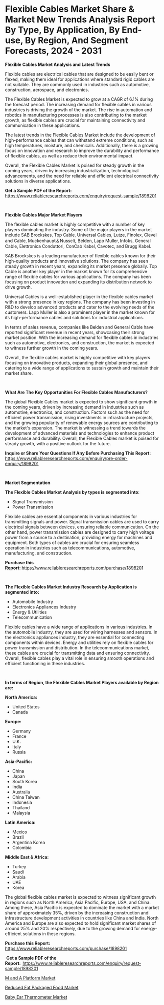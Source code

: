 <p><h1>Flexible Cables Market Share & Market New Trends Analysis Report By Type, By Application, By End-use, By Region, And Segment Forecasts, 2024 - 2031</h1></p><p><strong>Flexible Cables Market Analysis and Latest Trends</strong></p>
<p><p>Flexible cables are electrical cables that are designed to be easily bent or flexed, making them ideal for applications where standard rigid cables are not suitable. They are commonly used in industries such as automotive, construction, aerospace, and electronics.</p><p>The Flexible Cables Market is expected to grow at a CAGR of 6.1% during the forecast period. The increasing demand for flexible cables in various industries is driving the growth of the market. The rise in automation and robotics in manufacturing processes is also contributing to the market growth, as flexible cables are crucial for maintaining connectivity and communication in these applications.</p><p>The latest trends in the Flexible Cables Market include the development of high-performance cables that can withstand extreme conditions, such as high temperatures, moisture, and chemicals. Additionally, there is a growing focus on innovation and research to improve the durability and performance of flexible cables, as well as reduce their environmental impact.</p><p>Overall, the Flexible Cables Market is poised for steady growth in the coming years, driven by increasing industrialization, technological advancements, and the need for reliable and efficient electrical connectivity solutions in diverse applications.</p></p>
<p><strong>Get a Sample PDF of the Report:&nbsp;</strong> <a href="https://www.reliableresearchreports.com/enquiry/request-sample/1898201">https://www.reliableresearchreports.com/enquiry/request-sample/1898201</a></p>
<p>&nbsp;</p>
<p><strong>Flexible Cables Major Market Players</strong></p>
<p><p>The flexible cables market is highly competitive with a number of key players dominating the industry. Some of the major players in the market include SAB Brockskes, Top Cable, Universal Cables, Lutze, Finolex, Clevel and Cable, Muckenhaupt＆Nusselt, Belden, Lapp Muller, Infoks, General Cable, Elettronica Conduttori, ConCab Kabel, Cavotec, and Brugg Kabel.</p><p>SAB Brockskes is a leading manufacturer of flexible cables known for their high-quality products and innovative solutions. The company has seen steady growth in recent years, expanding its market presence globally. Top Cable is another key player in the market known for its comprehensive range of flexible cables for various applications. The company has been focusing on product innovation and expanding its distribution network to drive growth.</p><p>Universal Cables is a well-established player in the flexible cables market with a strong presence in key regions. The company has been investing in R&D to develop advanced products and cater to the evolving needs of the customers. Lapp Muller is also a prominent player in the market known for its high-performance cables and solutions for industrial applications.</p><p>In terms of sales revenue, companies like Belden and General Cable have reported significant revenue in recent years, showcasing their strong market position. With the increasing demand for flexible cables in industries such as automotive, electronics, and construction, the market is expected to witness further growth in the coming years.</p><p>Overall, the flexible cables market is highly competitive with key players focusing on innovative products, expanding their global presence, and catering to a wide range of applications to sustain growth and maintain their market share.</p></p>
<p>&nbsp;</p>
<p><strong>What Are The Key Opportunities For Flexible Cables Manufacturers?</strong></p>
<p><p>The global Flexible Cables market is expected to show significant growth in the coming years, driven by increasing demand in industries such as automotive, electronics, and construction. Factors such as the need for efficient power transmission, rising investments in infrastructure projects, and the growing popularity of renewable energy sources are contributing to the market's expansion. The market is witnessing a trend towards the development of advanced materials and technologies to enhance product performance and durability. Overall, the Flexible Cables market is poised for steady growth, with a positive outlook for the future.</p></p>
<p><strong>Inquire or Share Your Questions If Any Before Purchasing This Report:</strong> <a href="https://www.reliableresearchreports.com/enquiry/pre-order-enquiry/1898201">https://www.reliableresearchreports.com/enquiry/pre-order-enquiry/1898201</a></p>
<p>&nbsp;</p>
<p><strong>Market Segmentation</strong></p>
<p><strong>The Flexible Cables Market Analysis by types is segmented into:</strong></p>
<p><ul><li>Signal Transmission</li><li>Power Transmission</li></ul></p>
<p><p>Flexible cables are essential components in various industries for transmitting signals and power. Signal transmission cables are used to carry electrical signals between devices, ensuring reliable communication. On the other hand, power transmission cables are designed to carry high voltage power from a source to a destination, providing energy for machines and equipment. Both types of cables are crucial for ensuring seamless operation in industries such as telecommunications, automotive, manufacturing, and construction.</p></p>
<p><strong>Purchase this Report:&nbsp;</strong><a href="https://www.reliableresearchreports.com/purchase/1898201">https://www.reliableresearchreports.com/purchase/1898201</a></p>
<p>&nbsp;</p>
<p><strong>The Flexible Cables Market Industry Research by Application is segmented into:</strong></p>
<p><ul><li>Automobile Industry</li><li>Electronics Appliances Industry</li><li>Energy & Utilities</li><li>Telecommunication</li></ul></p>
<p><p>Flexible cables have a wide range of applications in various industries. In the automobile industry, they are used for wiring harnesses and sensors. In the electronics appliances industry, they are essential for connecting components within devices. Energy and utilities rely on flexible cables for power transmission and distribution. In the telecommunications market, these cables are crucial for transmitting data and ensuring connectivity. Overall, flexible cables play a vital role in ensuring smooth operations and efficient functioning in these industries.</p></p>
<p>&nbsp;</p>
<p><strong>In terms of Region, the Flexible Cables Market Players available by Region are:</strong></p>
<p>
    <p> <strong> North America: </strong>
        <ul>
            <li>United States</li>
            <li>Canada</li>
        </ul>
        </p> 
    <p> <strong> Europe: </strong>
        <ul>
            <li>Germany</li>
            <li>France</li>
            <li>U.K.</li>
            <li>Italy</li>
            <li>Russia</li>
        </ul>
        </p> 
    <p> <strong> Asia-Pacific: </strong>
        <ul>
            <li>China</li>
            <li>Japan</li>
            <li>South Korea</li>
            <li>India</li>
            <li>Australia</li>
            <li>China Taiwan</li>
            <li>Indonesia</li>
            <li>Thailand</li>
            <li>Malaysia</li>
        </ul>
        </p> 
    <p> <strong> Latin America: </strong>
        <ul>
            <li>Mexico</li>
            <li>Brazil</li>
            <li>Argentina Korea</li>
            <li>Colombia</li>
        </ul>
        </p> 
    <p> <strong> Middle East & Africa: </strong>
        <ul>
            <li>Turkey</li>
            <li>Saudi</li>
            <li>Arabia</li>
            <li>UAE</li>
            <li>Korea</li>
        </ul>
    </p>
    </p>
<p><p>The global flexible cables market is expected to witness significant growth in regions such as North America, Asia Pacific, Europe, USA, and China. Among these, Asia Pacific is expected to dominate the market with a market share of approximately 35%, driven by the increasing construction and infrastructure development activities in countries like China and India. North America and Europe are also expected to hold significant market shares of around 25% and 20% respectively, due to the growing demand for energy-efficient solutions in these regions.</p></p>
<p><strong>Purchase this Report: </strong><a href="https://www.reliableresearchreports.com/purchase/1898201">https://www.reliableresearchreports.com/purchase/1898201</a></p>
<p>&nbsp;<strong>Get a Sample PDF of the Report:&nbsp;&nbsp;</strong><a href="https://www.reliableresearchreports.com/enquiry/request-sample/1898201">https://www.reliableresearchreports.com/enquiry/request-sample/1898201</a></p>
<p><strong></strong></p>
<p><p><a href="https://view.publitas.com/reportprime-1/m-and-a-platform-market-size-market-trends-and-growth-outlook-forecasted-for-period-from-2023-to-2030/">M and A Platform Market</a></p><p><a href="https://view.publitas.com/reportprime-1/reduced-fat-packaged-food-market-challenges-opportunities-and-growth-drivers-and-major-market-players-forecasted-for-period-from-2023-2030/">Reduced Fat Packaged Food Market</a></p><p><a href="https://view.publitas.com/reportprime-1/baby-ear-thermometer-market-size-furnishes-valuable-information-encompassing-market-share-market-trends-and-projections-spanning-from-2023-to-2030/">Baby Ear Thermometer Market</a></p></p>